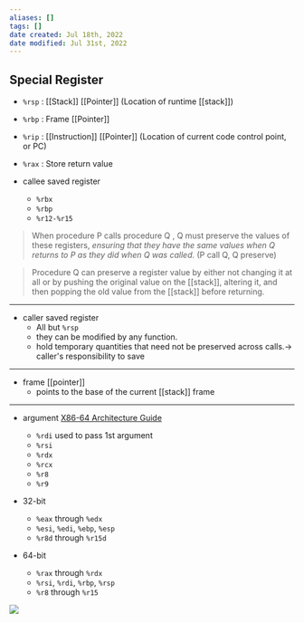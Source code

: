 ```yaml
---
aliases: []
tags: [] 
date created: Jul 18th, 2022
date modified: Jul 31st, 2022
---
```

## Special Register
- `%rsp` : [[Stack]] [[Pointer]] (Location of runtime [[stack]])
- `%rbp` : Frame [[Pointer]]
- `%rip` : [[Instruction]] [[Pointer]] (Location of current code control point, or PC)
- `%rax` : Store return value

- callee saved register
	- `%rbx`
	- `%rbp`
	- `%r12-%r15`
> When procedure  P  calls procedure  Q ,  Q  must preserve the values of these registers, *ensuring that they have the same values when  Q  returns to  P  as they did when  Q  was called.* (P call Q, Q preserve)

> Procedure  Q can preserve a register value by either not changing it at all or by pushing the original value on the [[stack]], altering it, and then popping the old value from the [[stack]] before returning.

___
- caller saved register
	- All but `%rsp`
	- they can be modified by any function.
	- hold temporary quantities that need not be preserved across calls.-> caller's responsibility to save

___
- frame [[pointer]]
	- points to the base of the current [[stack]] frame

___
- argument [X86-64 Architecture Guide](http://6.s081.scripts.mit.edu/sp18/x86-64-architecture-guide.html)
	- `%rdi`  used to pass 1st argument
	- `%rsi`
	- `%rdx`
	- `%rcx`
	- `%r8`
	- `%r9`

- 32-bit
	- `%eax` through `%edx`
	- `%esi`, `%edi`, `%ebp`, `%esp`
	- `%r8d` through `%r15d`
- 64-bit
	- `%rax` through `%rdx`
	- `%rsi`, `%rdi`, `%rbp`, `%rsp`
	- `%r8` through `%r15`
	
![](https://img.ynchen.me/2022/07/51fbf373929ab0213c03db80b4b72a65.png)
